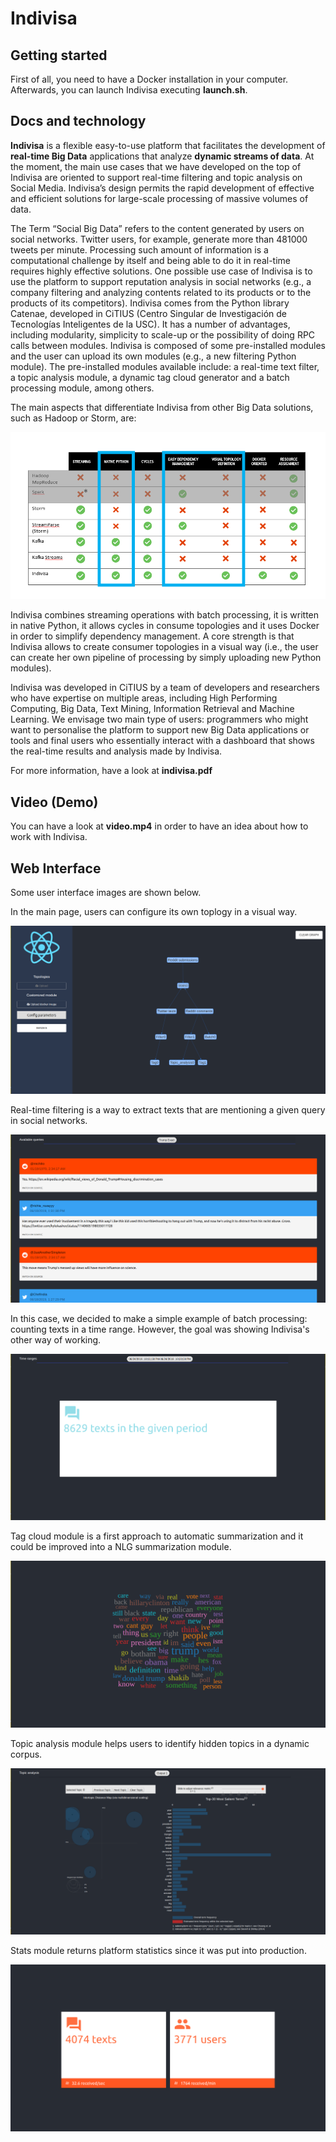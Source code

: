# Indivisa
## Getting started
First of all, you need to have a Docker installation in your computer. Afterwards, you can launch Indivisa executing **launch.sh**. 

## Docs and technology
**Indivisa** is a flexible easy-to-use platform that facilitates the development of **real-time Big Data** applications that analyze **dynamic streams of data**. At the moment, the main use cases that we have developed on the top of Indivisa are oriented to support real-time filtering and topic analysis on Social Media. Indivisa’s design permits the rapid development of effective and efficient solutions for large-scale processing of massive volumes of data. 

The Term “Social Big Data” refers to the content generated by users on social networks. Twitter users, for example, generate more than 481000 tweets per minute. Processing such amount of information is a computational challenge by itself and being able to do it in real-time requires highly effective solutions. One possible use case of Indivisa is to use the platform to support reputation analysis in social networks (e.g., a company filtering and analyzing contents related to its products or to the products of its competitors). Indivisa comes from the Python library Catenae, developed in CiTIUS (Centro Singular de Investigación de Tecnologías Inteligentes de la USC). It has a number of advantages, including modularity, simplicity to scale-up or the possibility of doing RPC calls between modules. Indivisa is composed of some pre-installed modules and the user can upload its own modules (e.g., a new filtering Python module). The pre-installed modules available include: a real-time text filter, a topic analysis module, a dynamic tag cloud generator and a batch processing module, among others.

The main aspects that differentiate Indivisa from other Big Data solutions, such as  Hadoop or Storm, are:

![Framework comparison](images/comparision.PNG)

Indivisa combines streaming operations with batch processing, it is written in native Python, it allows cycles in consume topologies and it uses Docker in order to simplify dependency management. A core strength is that Indivisa allows to create consumer topologies in a visual way (i.e., the user can create her own pipeline of processing by simply uploading new Python modules).

Indivisa was developed in CiTIUS by a team of developers and researchers who have expertise on multiple areas, including High Performing Computing, Big Data, Text Mining, Information Retrieval and  Machine Learning. We envisage two main type of users: programmers who might want to personalise the platform to support new Big Data applications or tools and final users who essentially interact with a dashboard that shows the real-time results and analysis made by Indivisa.

For more information, have a look at **indivisa.pdf**

## Video (Demo)

You can have a look at **video.mp4** in order to have an idea about how to work with Indivisa.

## Web Interface

Some user interface images are shown below.

In the main page, users can configure its own toplogy in a visual way.

![Main page](images/graph.png)

Real-time filtering is a way to extract texts that are mentioning a given query in social networks. 

![Filter module](images/filter.png)

In this case, we decided to make a simple example of batch processing: counting texts in a time range. However, the goal was showing Indivisa's other way of working. 

![Batch module](images/batch.png)

Tag cloud module is a first approach to automatic summarization and it could be improved into a NLG summarization module.

![Tag module](images/tag.png)

Topic analysis module helps users to identify hidden topics in a dynamic corpus.

![Topic module](images/topic.png)

Stats module returns platform statistics since it was put into production.

![Stats module](images/stats.png)
